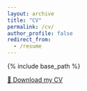 ```yaml
---
layout: archive
title: "CV"
permalink: /cv/
author_profile: false
redirect_from:
  - /resume
---
```


{% include base_path %}

[📄 Download my CV](https://lchen1307.github.io/files/CV_CHEN_Long.pdf)
